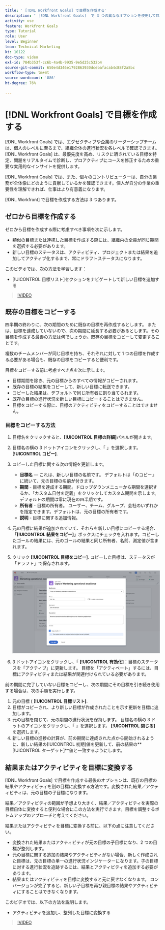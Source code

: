 ```yaml
---
title: ' [!DNL Workfront Goals] で目標を作成する'
description: ' [!DNL Workfront Goals]  で 3 つの異なるオプションを使用して目標を作成する方法を説明します。'
activity: use
feature: Workfront Goals
type: Tutorial
role: User
level: Beginner
team: Technical Marketing
kt: 10122
doc-type: video
exl-id: 784b353f-cc6b-4a4b-9935-9e5d25c532b4
source-git-commit: 650e4d346e1792863930dcebafacab4c88f2a8bc
workflow-type: tm+mt
source-wordcount: '886'
ht-degree: 76%

---
```


# [!DNL Workfront Goals] で目標を作成する

[!DNL Workfront Goals] では、エグゼクティブや企業のリーダーシップチームは、個人のレベルに至るまで、組織全体の進行状況を各レベルで確認できます。[!DNL Workfront Goals] は、最優先度を高め、リスクに晒されている目標を特定、問題をリアルタイムで診断し、プロアクティブにコースを修正するための重要な実用的なインサイトを提供します。

[!DNL Workfront Goals] では、また、個々のコントリビューターは、自分の業務が全体像にどのように貢献しているかを確認できます。個人が自分の作業の重要性を理解できれば、仕事はより有意義になります。

[!DNL Workfront] で目標を作成する方法は 3 つあります。

## ゼロから目標を作成する

ゼロから目標を作成する際に考慮すべき事項を次に示します。

* 類似の目標または連携した目標を作成する際には、組織内の全員が同じ期間を選択する必要があります。
* 新しい目標のステータスは、アクティビティ、プロジェクトまたは結果を追加してアクティブ化するまで、常にドラフトステータスになります。

このビデオでは、次の方法を学習します：

* [!UICONTROL 目標リスト]セクションをナビゲートして新しい目標を追加する

>[!VIDEO](https://video.tv.adobe.com/v/335191/?quality=12&learn=on)

## 既存の目標をコピーする

四半期の終わりに、次の期間のために既存の目標を再作成するとします。 または、目標を達成していないので、次の期間に延長する必要があるとします。その目標を作成する最善の方法は何でしょうか。既存の目標をコピーして変更することです。

複数のチームメンバーが同じ目標を持ち、それぞれに対して 1 つの目標を作成する必要がある場合も、既存の目標をコピーすると便利です。

目標をコピーする前に考慮すべき点を次に示します。

* 目標期間を除き、元の目標からのすべての情報がコピーされます。
* 既存の目標の結果をコピーして、新しい目標に転送できます。
* コピーした結果は、デフォルトで同じ所有者に割り当てられます。
* 既存の目標の進行状況を新しい目標にコピーすることはできません。
* 目標をコピーする際に、目標のアクティビティをコピーすることはできません。

### 目標をコピーする方法

1. 目標名をクリックすると、**[!UICONTROL 目標の詳細]**&#x200B;パネルが開きます。
1. 目標名の横の 3 ドットアイコンをクリックし、「 」を選択します。 **[!UICONTROL コピー]**.
1. コピーした目標に関する次の情報を更新します。
   * **目標名** — これは、新しい目標の名前です。 デフォルトは「のコピー」に続いて、元の目標の名前が付きます。
   * **期間** - 目標を達成する期間。ドロップダウンメニューから期間を選択するか、「カスタム日付を定義」をクリックしてカスタム期間を示します。デフォルトの期間は常に現在の四半期です。
   * **所有者** - 目標の所有者。 ユーザー、チーム、グループ、会社のいずれかを指定できます。デフォルトは、元の目標の所有者です。
   * **説明** - 目標に関する追加情報。

1. 元の目標に結果が追加されていて、それらを新しい目標にコピーする場合、「**[!UICONTROL 結果をコピー]**」ボックスにチェックを入れます。コピーしたゴールの結果には、元のゴールの結果と同じ所有者、名前、測定値が含まれます。

1. クリック **[!UICONTROL 目標をコピー]**. コピーした目標は、ステータスが「ドラフト」で保存されます。

   ![[!DNL Workfront Goals] の[!UICONTROL 目標の詳細]パネルと[!UICONTROL コピー]オプションの画像](assets/03-workfront-goals-copy-a-goal.png)

1. 3 ドットアイコンをクリックし、「  **[!UICONTROL 有効化]**：目標のステータスを「アクティブ」に更新します。 目標を「アクティベート」するには、目標にアクティビティまたは結果が関連付けられている必要があります。

前の期間に完了していない目標をコピーし、次の期間にその目標を引き続き使用する場合は、次の手順を実行します。

1. 元の目標 ( **[!UICONTROL 目標リスト]**.
1. 目標がコピーされ、より新しい目標が作成されたことを示す更新を目標に追加します。
1. 元の目標を閉じて、元の期間の進行状況を保持します。 目標名の横の 3 ドットのアイコンをクリックし、「 」を選択します。 **[!UICONTROL 閉じる]** を選択します。
1. 新しい目標の進捗の計算が、前の期間に達成された点から開始されるように、新しい結果の[!UICONTROL 初期]値を更新して、前の結果の&#x200B;**[!UICONTROL ターゲット]**値と一致するようにします。


## 結果またはアクティビティを目標に変換する

[!DNL Workfront Goals] で目標を作成する最後のオプションは、既存の目標の結果やアクティビティを別の目標に変換する方法です。変換された結果／アクティビティは、元の目標の子目標になります。

結果／アクティビティの範囲が予想より大きく、結果／アクティビティを実際の目標自体に変換すると便利な場合にこの方法を実行できます。目標を調整するボトムアップのアプローチと考えてください。

結果またはアクティビティを目標に変換する前に、以下の点に注意してください。

* 変換された結果またはアクティビティが元の目標の子目標になり、2 つの目標が整列します。
* 元の目標に関する追加の結果やアクティビティがない場合、新しく作成された目標は、元の目標の単一の進行状況インジケーターになります。子の目標に対する進行状況を追跡するには、結果とアクティビティを追加する必要があります。
* 結果またはアクティビティを目標に変換すると元に戻せなくなります。 コンバージョンが完了すると、新しい子目標を再び親目標の結果やアクティビティにすることはできなくなります。

このビデオでは、以下の方法を説明します。

* アクティビティを追加し、整列した目標に変換する

>[!VIDEO](https://video.tv.adobe.com/v/335192/?quality=12&learn=on)

